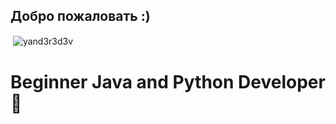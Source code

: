 <h2> Добро пожаловать :) </h2>

<p>&nbsp;<img align="center" src="https://github-readme-stats.vercel.app/api?username=yand3r3d3v&show_icons=true&locale=ru&theme=dark" alt="yand3r3d3v" /></p>

<h1>Beginner Java and Python Developer 🔐</h1>

